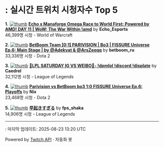 # : 실시간 트위치 시청자수 Top 5

**1.** [![thumb](https://static-cdn.jtvnw.net/previews-ttv/live_user_echo_esports-320x180.jpg)](https://twitch.tv/Echo_Esports)
**[Echo x Manaforge Omega Race to World First: Powered by AMD! DAY 11 | WoW: The War Within !amd](https://twitch.tv/Echo_Esports)** by **Echo_Esports**<br>46,399명 시청  - World of Warcraft

**2.** [![thumb](https://static-cdn.jtvnw.net/previews-ttv/live_user_betboom_ru-320x180.jpg)](https://twitch.tv/betboom_ru)
**[BetBoom Team [0:1] PARIVISION | Bo3 | FISSURE Universe Ep.6: Main Stage | by @Adekvat & @ArsZeeqq](https://twitch.tv/betboom_ru)** by **betboom_ru**<br>33,336명 시청  - Dota 2

**3.** [![thumb](https://static-cdn.jtvnw.net/previews-ttv/live_user_caedrel-320x180.jpg)](https://twitch.tv/Caedrel)
**[🔴LPL SATURDAY IG VS WEIBO🔴-  !dpmlol !discord !displate](https://twitch.tv/Caedrel)** by **Caedrel**<br>32,112명 시청  - League of Legends

**4.** [![thumb](https://static-cdn.jtvnw.net/previews-ttv/live_user_nix-320x180.jpg)](https://twitch.tv/Nix)
**[Parivision vs BetBoom bo3 1:0 FISSURE Universe Ep.6: Playoffs](https://twitch.tv/Nix)** by **Nix**<br>23,468명 시청  - Dota 2

**5.** [![thumb](https://static-cdn.jtvnw.net/previews-ttv/live_user_fps_shaka-320x180.jpg)](https://twitch.tv/fps_shaka)
**[早起きすぎる](https://twitch.tv/fps_shaka)** by **fps_shaka**<br>14,906명 시청  - League of Legends


---
: 마지막 업데이트: 2025-08-23 13:20 UTC

Powered by [Twitch API](https://dev.twitch.tv/docs/api/reference) · 자동화 봇